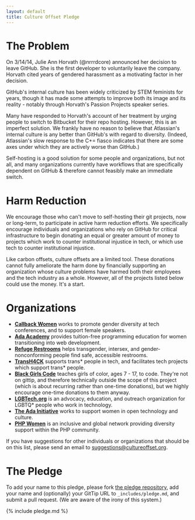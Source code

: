 ```yaml
---
layout: default
title: Culture Offset Pledge
---
```


# The Problem

On 3/14/14, Julie Ann Horvath (@nrrrdcore) announced her decision to leave GitHub. She is the first developer to voluntarily leave the company. Horvath cited years of gendered harassment as a motivating factor in her decision.

GitHub's internal culture has been widely criticized by STEM feminists for years, though it has made some attempts to improve both its image and its reality - notably through Horvath's Passion Projects speaker series.

Many have responded to Horvath's account of her treatment by urging people to switch to Bitbucket for their repo hosting. However, this is an imperfect solution. We frankly have no reason to believe that Atlassian's internal culture is any better than GitHub's with regard to diversity. (Indeed, Atlassian's slow response to the C+= fiasco indicates that there are some axes under which they are actively worse than GitHub.)

Self-hosting is a good solution for some people and organizations, but not all, and many organizations currently have workflows that are specifically dependent on GitHub & therefore cannot feasibly make an immediate switch.

# Harm Reduction

We encourage those who can't move to self-hosting their git projects, now or long-term, to participate in active harm reduction efforts. We specifically encourage individuals and organizations who rely on GitHub for critical infrastructure to begin donating an equal or greater amount of money to projects which work to counter institutional injustice in tech, or which use tech to counter institutional injustice.

Like carbon offsets, culture offsets are a limited tool. These donations cannot fully ameliorate the harm done by financially supporting an organization whose culture problems have harmed both their employees and the tech industry as a whole. However, all of the projects listed below could use the money. It's a start.

# Organizations

- **[Callback Women](https://www.gittip.com/CallbackWomen/)** works to promote gender diversity at tech conferences, and to support female speakers.
- **[Ada Academy](https://www.gittip.com/adaacademy/)** provides tuition-free programming education for women transitioning into web development.
- **[Refuge Restrooms](https://www.gittip.com/tkwidmer/)** helps transgender, intersex, and gender-nonconforming people find safe, accessible restrooms.
- **[TransH4CK](https://www.gittip.com/TransH4CK/)** supports trans* people in tech, and facilitates tech projects which support trans* people.
- **[Black Girls Code](http://www.blackgirlscode.com/)** teaches girls of color, ages 7 - 17, to code. They're not on gittip, and therefore technically outside the scope of this project (which is about recurring rather than one-time donations), but we highly encourage one-time donations to them anyway.
- **[LGBTech.org](https://www.gittip.com/LGBTechOrg/)** is an advocacy, education, and outreach organization for LGBTQ* people who work in technology.
- **[The Ada Initiative](https://adainitiative.org/donate-monthly/)** works to support women in open technology and culture.
- **[PHP Women](https://www.gittip.com/PHPWomen/)** is an inclusive and global network providing diversity support within the PHP community.

If you have suggestions for other individuals or organizations that should be on this list, please send an email to [suggestions@cultureoffset.org](mailto:suggestions@cultureoffset.org).

# The Pledge

To add your name to this pledge, please fork <a href="https://github.com/CultureOffset/cultureoffset.github.com">the pledge repository</a>, add your name and (optionally) your GitTip URL to `_includes/pledge.md`, and submit a pull request. (We are aware of the irony of this system.)

{% include pledge.md %}
